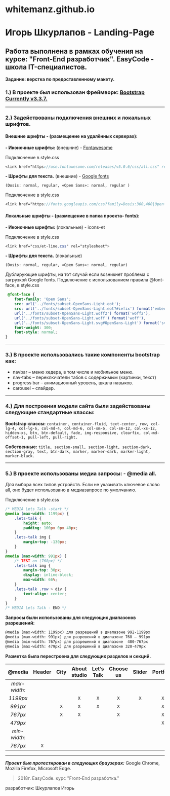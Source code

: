 # whitemanz.github.io
Игорь Шкурлапов - Landing-Page
========================
Работа выполнена в рамках обучения на курсе: "Front-End разработчик".
EasyCode - школа IT-специалистов.
-----------------------------------------
**Задание: верстка по предоставленному макету.**
### 1.) В проекте был использован Фреймворк: [Bootstrap  Currently v3.3.7.]( https://getbootstrap.com/docs/3.3/)
***
### 2.) Задействованы подключения внешних и локальных шрифтов.

#### Внешние шрифты - (размещение на удалённых серверах):

**- Иконочные шрифты:** (внешние) - [Fontawesome]( https://fontawesome.com/icons?d=gallery&m=free)

Подключение в style.css
```scss
<link href="https://use.fontawesome.com/releases/v5.0.6/css/all.css" rel="stylesheet">
```
**- Шрифты для текста.** (внешние) - [Google fonts]( https://fonts.google.com/)

`(Dosis: normal, regular, «Open Sans»: normal, regular )`

Подключение в style.css
```scss
<link href="https://fonts.googleapis.com/css?family=Dosis:300,400|Open+Sans:300,400" rel="stylesheet">
```
#### Локальные шрифты - (размещение в папка проекта- fonts):

**- Иконочные шрифты:** (локальные) - icons-et

Подключение в style.css
```scss
<link href="css/et-line.css" rel="stylesheet">
```
**- Шрифты для текста.** (локальные)

`(Dosis: normal, regular, «Open Sans»: normal, regular)`

Дублирующие шрифты, на тот случай если возникнет проблема с загрузкой Google fonts.
Подключение с использованием правила @font-face, в style.css

```scss
 @font-face {
    font-family: 'Open Sans';
    src: url('../fonts/subset-OpenSans-Light.eot');
    src: url('../fonts/subset-OpenSans-Light.eot?#iefix') format('embedded-opentype'),
    url('../fonts/subset-OpenSans-Light.woff2') format('woff2'),
    url('../fonts/subset-OpenSans-Light.woff') format('woff'),
    url('../fonts/subset-OpenSans-Light.svg#OpenSans-Light') format('svg');
    font-weight: 300;
    font-style: normal;
}
```
***
### 3.) В проекте использовались такие компоненты bootstrap как:

- navbar – меню хедера, в том числе и мобильное меню.
- nav-tabs – переключатели табов с содержимым (картинки, текст)
- progress bar – анимационный уровень, шкала навыков.
- carousel – слайдер.
***

### 4.) Для построения модели сайта были задействованы следующие  стандартные классы:

**Bootstrap классы:**
`container, container-fluid, text-center, row, col-lg-4, col-lg-6, col-md-4, col-md-6, col-sm-6, col-sm-12, col-xs-12, hidden-xs, btn, btn-default, fade, img-responsive, clearfix, col-md-offset-1, pull-left, pull-right.`

**Собственные:**
`title, section-small, section-light, section-dark, section-gray, text, btn-dark, marker, marker-dark, marker-light, marker-black.`

***
### 5.) В проекте использованы медиа запросы: - @media all.
Для выбора всех типов устройств. Если не указывать ключевое слово all, оно будет использовано в медиазапросе по умолчанию.

Подключение в style.css
```scss
/* MEDIA Lets Talk -start */
@media (max-width: 1199px) {
    .lets-talk {
        height: auto;
        padding: 100px 0px 40px;
    }
    .lets-talk img {
        margin-top: -130px;
    }
}
@media (max-width: 991px) {
    /* TEST on (768px) */
    .lets-talk img {
        margin-top: 30px;
        display: inline-block;
        max-width: 66%;
    }
    .lets-talk .row > div {
        text-align: center;
    }
}
/* MEDIA Lets Talk - END */
```
**Запросы были использованы для следующих диапазонов разрешений:**

```html
@media (max-width: 1199px) для разрешений в диапазоне 992-1199px
@media (max-width: 991px) для разрешений в диапазоне 768 – 991px
@media (min-width: 767px) для разрешений в диапазоне  480-767px
@media (max-width: 479px) для разрешений в диапазоне 320-479px
```

**Разметка была перестроена для следующих разделов и секций.**

|   @media   |Header| City |About studio|Let’s Talk|Choose us|Slider|Portfolio|Like |Latest News|News Letter|Contact|
|:----------:|:----:|:----:|:----------:|:--------:|:-------:|:----:|:-------:|:---:|:---------:|:---------:|:-----:|
|*max-width:*|      |      |            |          |         |      |         |     |           |           |       |
|   *1199px* |      |      |     `X`    |    `X`   |   `X`   |  `X` |   `X`   |     |    `X`    |           |       |
|    *991px* |      |  `X` |     `X`    |    `X`   |   `X`   |      |   `X`   |     |    `X`    |           |       |
|    *767px* |      |  `X` |     `X`    |          |   `X`   |      |   `X`   |     |    `X`    |    `X`    |  `X`  |
|    *479px* |      |      |            |          |         |      |   `X`   | `X` |    `X`    |    `X`    |  `X`  |
|*min-width:*|      |      |            |          |         |      |         |     |           |           |       |
|   *767px*  |  `X` |      |            |          |         |      |         |     |           |           |       |

***
***Проект был протестирован в следующих браузерах:***  Google Chrome, Mozilla Firefox, Microsoft Edge.

> 2018г. EasyCode. курс "Front-End разработка."

разработчик: Шкурлапов Игорь
